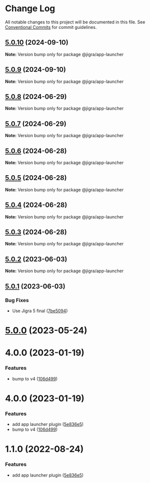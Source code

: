 # Change Log

All notable changes to this project will be documented in this file.
See [Conventional Commits](https://conventionalcommits.org) for commit guidelines.

## [5.0.10](https://github.com/familyjs/jigra-plugins/compare/@jigra/app-launcher@5.0.9...@jigra/app-launcher@5.0.10) (2024-09-10)

**Note:** Version bump only for package @jigra/app-launcher

## [5.0.9](https://github.com/familyjs/jigra-plugins/compare/@jigra/app-launcher@5.0.8...@jigra/app-launcher@5.0.9) (2024-09-10)

**Note:** Version bump only for package @jigra/app-launcher

## [5.0.8](https://github.com/familyjs/jigra-plugins/compare/@jigra/app-launcher@5.0.7...@jigra/app-launcher@5.0.8) (2024-06-29)

**Note:** Version bump only for package @jigra/app-launcher

## [5.0.7](https://github.com/familyjs/jigra-plugins/compare/@jigra/app-launcher@5.0.6...@jigra/app-launcher@5.0.7) (2024-06-29)

**Note:** Version bump only for package @jigra/app-launcher

## [5.0.6](https://github.com/familyjs/jigra-plugins/compare/@jigra/app-launcher@5.0.5...@jigra/app-launcher@5.0.6) (2024-06-28)

**Note:** Version bump only for package @jigra/app-launcher

## [5.0.5](https://github.com/familyjs/jigra-plugins/compare/@jigra/app-launcher@5.0.4...@jigra/app-launcher@5.0.5) (2024-06-28)

**Note:** Version bump only for package @jigra/app-launcher

## [5.0.4](https://github.com/familyjs/jigra-plugins/compare/@jigra/app-launcher@5.0.3...@jigra/app-launcher@5.0.4) (2024-06-28)

**Note:** Version bump only for package @jigra/app-launcher

## [5.0.3](https://github.com/familyjs/jigra-plugins/compare/@jigra/app-launcher@5.0.2...@jigra/app-launcher@5.0.3) (2024-06-28)

**Note:** Version bump only for package @jigra/app-launcher

## [5.0.2](https://github.com/familyjs/jigra-plugins/compare/@jigra/app-launcher@5.0.1...@jigra/app-launcher@5.0.2) (2023-06-03)

**Note:** Version bump only for package @jigra/app-launcher

## [5.0.1](https://github.com/familyjs/jigra-plugins/compare/@jigra/app-launcher@5.0.0...@jigra/app-launcher@5.0.1) (2023-06-03)

### Bug Fixes

- Use Jigra 5 final ([7be5094](https://github.com/familyjs/jigra-plugins/commit/7be509425c5cc9f21b1f9e78794b2c6b76ca7702))

# [5.0.0](https://github.com/familyjs/jigra-plugins/compare/@jigra/app-launcher@1.1.0...@jigra/app-launcher@5.0.0) (2023-05-24)

# 4.0.0 (2023-01-19)

### Features

- bump to v4 ([106d499](https://github.com/familyjs/jigra-plugins/commit/106d49991e82a0505a82571530b73fcda020e7e4))

# 4.0.0 (2023-01-19)

### Features

- add app launcher plugin ([5e836e5](https://github.com/navify/jigra-plugins/commit/5e836e5d4c9b8f553615d46f76e85acac5945fe9))
- bump to v4 ([106d499](https://github.com/navify/jigra-plugins/commit/106d49991e82a0505a82571530b73fcda020e7e4))

# 1.1.0 (2022-08-24)

### Features

- add app launcher plugin ([5e836e5](https://github.com/navify/jigra-plugins/commit/5e836e5d4c9b8f553615d46f76e85acac5945fe9))
